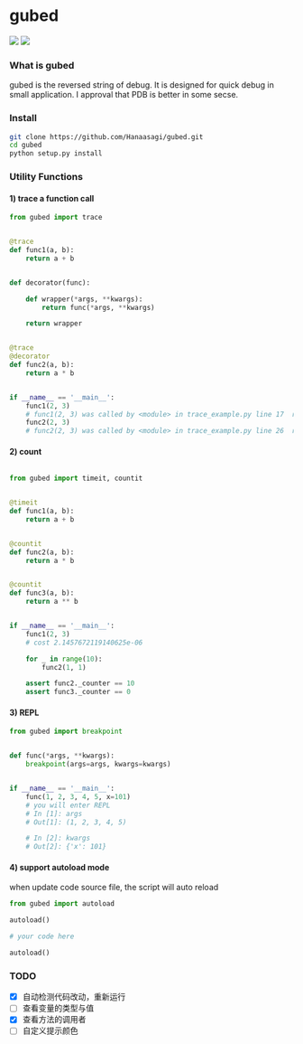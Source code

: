 # gubed

![](https://img.shields.io/badge/Python-27-A2D7DD.svg)
![](https://img.shields.io/badge/Python-34-7EC7D8.svg)

### What is gubed

gubed is the reversed string of debug. It is designed for quick debug in small application. I approval that PDB is better in some secse.

### Install

```Bash
git clone https://github.com/Hanaasagi/gubed.git
cd gubed
python setup.py install
```

### Utility Functions

#### 1) trace a function call

```Python
from gubed import trace


@trace
def func1(a, b):
    return a + b


def decorator(func):

    def wrapper(*args, **kwargs):
        return func(*args, **kwargs)

    return wrapper


@trace
@decorator
def func2(a, b):
    return a * b


if __name__ == '__main__':
    func1(2, 3)
    # func1(2, 3) was called by <module> in trace_example.py line 17  return 5
    func2(2, 3)
    # func2(2, 3) was called by <module> in trace_example.py line 26  return 6
```

#### 2) count

```Python

from gubed import timeit, countit


@timeit
def func1(a, b):
    return a + b


@countit
def func2(a, b):
    return a * b


@countit
def func3(a, b):
    return a ** b


if __name__ == '__main__':
    func1(2, 3)
    # cost 2.1457672119140625e-06

    for _ in range(10):
        func2(1, 1)

    assert func2._counter == 10
    assert func3._counter == 0
```

#### 3) REPL

```Python
from gubed import breakpoint


def func(*args, **kwargs):
    breakpoint(args=args, kwargs=kwargs)


if __name__ == '__main__':
    func(1, 2, 3, 4, 5, x=101)
    # you will enter REPL
    # In [1]: args
    # Out[1]: (1, 2, 3, 4, 5)

    # In [2]: kwargs
    # Out[2]: {'x': 101}
```

#### 4) support autoload mode

when update code source file, the script will auto reload

```Python
from gubed import autoload

autoload()

# your code here

autoload()
```

### TODO

- [x] 自动检测代码改动，重新运行
- [ ] 查看变量的类型与值
- [x] 查看方法的调用者
- [ ] 自定义提示颜色
